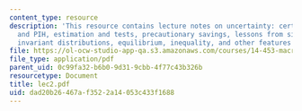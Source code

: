 ```yaml
---
content_type: resource
description: 'This resource contains lecture notes on uncertainty: certainty equivalence
  and PIH, estimation and tests, precautionary savings, lessons from simulations,
  invariant distributions, equilibrium, inequality, and other features and extensions.'
file: https://ol-ocw-studio-app-qa.s3.amazonaws.com/courses/14-453-macroeconomic-theory-iii-fall-2006/dad20b26467af3522a14053c433f1688_lec2.pdf
file_type: application/pdf
parent_uid: 0c99fa32-b6b0-9d31-9cbb-4f77c43b326b
resourcetype: Document
title: lec2.pdf
uid: dad20b26-467a-f352-2a14-053c433f1688
---
```

